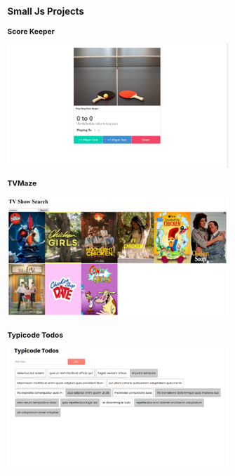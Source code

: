 ## Small Js Projects

### Score Keeper

![Screenshot](ScoreKeeper/ScoreKeeper.png)

### TVMaze

![Screenshot](TVMaze/TVMaze.png)

### Typicode Todos

![Screenshot](TypicodeTodos/TypicodeTodos.png)
